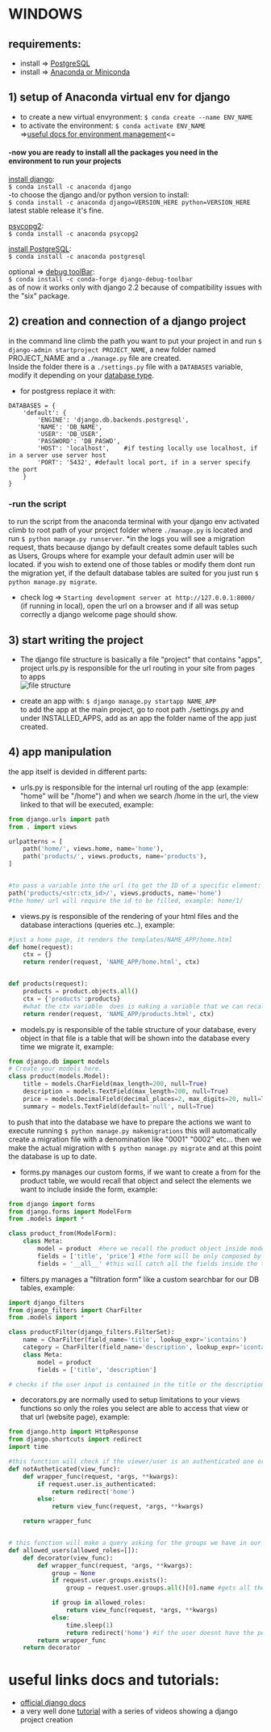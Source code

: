 # WINDOWS
## requirements:
* install => [PostgreSQL](https://www.enterprisedb.com/downloads/postgres-postgresql-downloads)<br/>
* install => [Anaconda or Miniconda](https://www.anaconda.com/products/individual)

## 1) setup of Anaconda virtual env for django
* to create a new virtual envyronment: ```$ conda create --name ENV_NAME```<br/>
* to activate the environment: ```$ conda activate ENV_NAME```<br/>
=>[useful docs for environment management](https://docs.conda.io/projects/conda/en/latest/user-guide/tasks/manage-environments.html#creating-an-environment-with-commands)<=<br/>

#### -now you are ready to install all the packages you need in the environment to run your projects

[install django](https://anaconda.org/anaconda/django):<br/>
```$ conda install -c anaconda django```<br/>
-to choose the django and/or python version to install:<br/>
```$ conda install -c anaconda django=VERSION_HERE python=VERSION_HERE```<br/>
latest stable release it's fine.

[psycopg2](https://anaconda.org/anaconda/psycopg2):<br/>
```$ conda install -c anaconda psycopg2```<br/>

[install PostgreSQL](https://anaconda.org/anaconda/postgresql):<br/>
```$ conda install -c anaconda postgresql```<br/>

optional => [debug toolBar](https://anaconda.org/conda-forge/django-debug-toolbar):<br/>
```$ conda install -c conda-forge django-debug-toolbar```<br/>
as of now it works only with django 2.2 because of compatibility issues with the "six" package.

## 2) creation and connection of a django project
in the command line climb the path you want to put your project in and run ```$ django-admin startproject PROJECT_NAME```, a new folder named PROJECT_NAME and a ```./manage.py``` file are created.<br/>
Inside the folder there is a ```./settings.py``` file with a ```DATABASES``` variable, modify it depending on your [database type](https://docs.djangoproject.com/en/3.1/ref/settings/#databases).
* for postgress replace it with:
```
DATABASES = {
    'default': {
        'ENGINE': 'django.db.backends.postgresql',
        'NAME': 'DB_NAME',
        'USER': 'DB_USER',
        'PASSWORD': 'DB_PASWD',
        'HOST': 'localhost',    #if testing locally use localhost, if in a server use server host
        'PORT': '5432', #default local port, if in a server specify the port
    }
}
```

### -run the script
to run the script from the anaconda terminal with your django env activated climb to root path of your project folder where ```./manage.py``` is located and run  ```$ python manage.py runserver```.
*in the logs you will see a migration request, thats because django by default creates some default tables such as Users, Groups where for example your default admin user will be located.
if you wish to extend one of those tables or modify them dont run the migration yet, if the default database tables are suited for you just run ```$ python manage.py migrate```.

* check log => ```Starting development server at http://127.0.0.1:8000/``` (if running in local), open the url on a browser and if all was setup correctly a django welcome page should show.

## 3) start writing the project
* The django file structure is basically a file "project" that contains "apps", project urls.py is responsible for the url routing in your site from pages to apps<br/>
![file structure](https://djangobook.com/wp-content/uploads/structure_drawing1_new.png "base django project structure")

* create an app with: ```$ django manage.py startapp NAME_APP```<br/>
to add the app at the main project, go to root path ./settings.py and under INSTALLED_APPS, add as an app the folder name of the app just created.

## 4) app manipulation
the app itself is devided in different parts:
* urls.py is responsible for the internal url routing of the app (example: "home" will be "/home") and when we search /home in the url, the view linked to that will be executed, example:
```py
from django.urls import path
from . import views

urlpatterns = [
    path('home/', views.home, name='home'),
    path('products/', views.products, name='products'),
]


#to pass a variable into the url (to get the ID of a specific element: "ctx_id")
path('products/<str:ctx_id>/', views.products, name='home')
#the home/ url will require the id to be filled, example: home/1/
```
* views.py is responsible of the rendering of your html files and the database interactions (queries etc..), example:
```py
#just a home page, it renders the templates/NAME_APP/home.html
def home(request):
    ctx = {}
    return render(request, 'NAME_APP/home.html', ctx)


def products(request):
    products = product.objects.all()
    ctx = {'products':products}  
    #what the ctx variable  does is making a variable that we can recall inside an html file using tags, example:  <p>{{products}}</p> . we can also use IF and FOR inside {%  %} 
    return render(request, 'NAME_APP/products.html', ctx)
```
* models.py is responsible of the table structure of your database, every object in that file is a table that will be shown into the database every time we migrate it, example:
```py
from django.db import models
# Create your models here.
class product(models.Model):
    title = models.CharField(max_length=200, null=True)
    description = models.TextField(max_length=200, null=True)
    price = models.DecimalField(decimal_places=2, max_digits=20, null=True)
    summary = models.TextField(default='null', null=True)
```
to push that into the database we have to prepare the actions we want to execute running ```$ python manage.py makemigrations``` this will automatically create a migration file with a denomination like "0001" "0002" etc...
then we make the actual migration with ```$ python manage.py migrate``` and at this point the database is up to date.
* forms.py manages our custom forms, if we want to create a from for the product table, we would recall that object and select the elements we want to include inside the form, example:
```py
from django import forms
from django.forms import ModelForm
from .models import *

class product_from(ModelForm):
    class Meta:
        model = product  #here we recall the product object inside models.py
        fields = ['title', 'price'] #the form will be only composed by the title and the price of that obejct
        fields = '__all__' #this will catch all the fields inside the table automatically.
```
* filters.py manages a "filtration form" like a custom searchbar for our DB tables, example:
```py
import django_filters
from django_filters import CharFilter
from .models import *

class productFilter(django_filters.FilterSet):
    name = CharFilter(field_name='title', lookup_expr='icontains')
    category = CharFilter(field_name='description', lookup_expr='icontains')
    class Meta:
        model = product
        fields = ['title', 'description']

# checks if the user input is contained in the title or the description in any product row
```
* decorators.py are normally used to setup limitations to your views functions so only the roles you select are able to access that view or that url (website page), example:
```py
from django.http import HttpResponse
from django.shortcuts import redirect
import time

#this function will check if the viewer/user is an authenticated one or not, if your site needs a login system, it will check if the user is logged in (useful if a page is shown only to logged in users)
def notAutheticated(view_func):
    def wrapper_func(request, *args, **kwargs):
        if request.user.is_authenticated:
            return redirect('home')
        else:
            return view_func(request, *args, **kwargs)

    return wrapper_func


# this function will make a query asking for the groups we have in our database/users groups, good practice is to create groups with some determined roles so every user part of that group will have the specific permissions already setup.
def allowed_users(allowed_roles=[]):
    def decorator(view_func):
        def wrapper_func(request, *args, **kwargs):
            group = None
            if request.user.groups.exists():
                group = request.user.groups.all()[0].name #gets all the group name of the user

            if group in allowed_roles:
                return view_func(request, *args, **kwargs)
            else:
                time.sleep(1)
                return redirect('home') #if the user doesnt have the permission, it will be redirected to the gome page
        return wrapper_func
    return decorator
```

# useful links docs and tutorials:
* [official django docs](https://www.djangoproject.com/)
* a very well done [tutorial](https://www.youtube.com/watch?v=xv_bwpA_aEA&list=PL-51WBLyFTg2vW-_6XBoUpE7vpmoR3ztO) with a series of videos showing a django project creation
